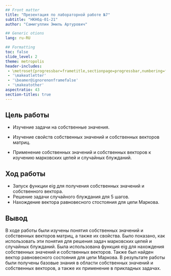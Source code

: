 ```yaml
---
## Front matter
title: "Презентация по лабораторной работе №7"
subtitle: "НКНбд-01-21"
author: "Самигуллин Эмиль Артурович"

## Generic otions
lang: ru-RU

## Formatting
toc: false
slide_level: 2
theme: metropolis
header-includes: 
 - \metroset{progressbar=frametitle,sectionpage=progressbar,numbering=fraction}
 - '\makeatletter'
 - '\beamer@ignorenonframefalse'
 - '\makeatother'
aspectratio: 43
section-titles: true
---
```


## Цель работы

- Изучение задачи на собственные значения. 

- Изучение свойств собственных значений и собственных векторов матриц.

- Применение собственных значений и собственных векторов к изучению марковских цепей и случайных блужданий.

## Ход работы

- Запуск функции eig для получения собственных значений и собственного вектора.
- Решение задачи случайного блуждания для 5 шагов.
- Нахождение вектора равновесного стостояния для цепи Маркова.

## Вывод

В ходе работы были изучены понятия собственных значений и собственных векторов матриц, а также их свойства. Было показано, как использовать эти понятия для решения задач марковских цепей и случайных блужданий. Была использована функция eig для нахождения собственных значений и собственных векторов. Также был найден вектор равновесного состояния для цепи Маркова. В результате работы были получены базовые знания в области собственных значений и собственных векторов, а также их применение в прикладных задачах.